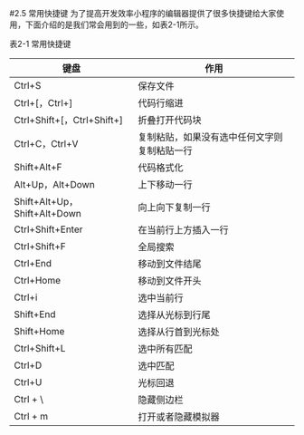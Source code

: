 #2.5 常用快捷键
为了提高开发效率小程序的编辑器提供了很多快捷键给大家使用，下面介绍的是我们常会用到的一些，如表2-1所示。

表2-1 常用快捷键

| 键盘 | 作用 |
| --- | --- |
| Ctrl+S | 保存文件 |
| Ctrl+[，Ctrl+]| 代码行缩进 |
| Ctrl+Shift+[，Ctrl+Shift+] | 折叠打开代码块 |
| Ctrl+C，Ctrl+V | 复制粘贴，如果没有选中任何文字则复制粘贴一行 |
| Shift+Alt+F | 代码格式化 |
| Alt+Up，Alt+Down | 上下移动一行 |
| Shift+Alt+Up，Shift+Alt+Down | 向上向下复制一行 |
| Ctrl+Shift+Enter | 在当前行上方插入一行 |
| Ctrl+Shift+F | 全局搜索 |
| Ctrl+End | 移动到文件结尾 |
| Ctrl+Home | 移动到文件开头 |
| Ctrl+i | 选中当前行 |
| Shift+End | 选择从光标到行尾 |
| Shift+Home | 选择从行首到光标处 |
| Ctrl+Shift+L | 选中所有匹配 |
| Ctrl+D | 选中匹配 |
| Ctrl+U | 光标回退 |
| Ctrl + \ | 隐藏侧边栏 |
| Ctrl + m | 打开或者隐藏模拟器 |
